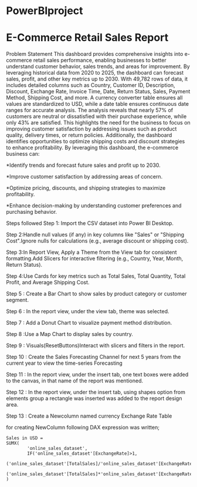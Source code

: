 # PowerBIproject
# E-Commerce Retail Sales Report

Problem Statement
This dashboard provides comprehensive insights into e-commerce retail sales performance, enabling businesses to better understand customer behavior, sales trends, and areas for improvement. By leveraging historical data from 2020 to 2025, the dashboard can forecast sales, profit, and other key metrics up to 2030. With 49,782 rows of data, it includes detailed columns such as Country, Customer ID, Description, Discount, Exchange Rate, Invoice Time, Date, Return Status, Sales, Payment Method, Shipping Cost, and more. A currency converter table ensures all values are standardized to USD, while a date table ensures continuous date ranges for accurate analysis. The analysis reveals that nearly 57% of customers are neutral or dissatisfied with their purchase experience, while only 43% are satisfied. This highlights the need for the business to focus on improving customer satisfaction by addressing issues such as product quality, delivery times, or return policies. Additionally, the dashboard identifies opportunities to optimize shipping costs and discount strategies to enhance profitability. By leveraging this dashboard, the e-commerce business can:

*Identify trends and forecast future sales and profit up to 2030.

*Improve customer satisfaction by addressing areas of concern.

*Optimize pricing, discounts, and shipping strategies to maximize profitability.

*Enhance decision-making by understanding customer preferences and purchasing behavior.

Steps followed
Step 1: Import the CSV dataset into Power BI Desktop.

Step 2:Handle null values (if any) in key columns like "Sales" or "Shipping Cost".Ignore nulls for calculations (e.g., average discount or shipping cost).

Step 3:In Report View, Apply a Theme from the View tab for consistent formatting.Add Slicers for interactive filtering (e.g., Country, Year, Month, Return Status).

Step 4:Use Cards for key metrics such as Total Sales, Total Quantity, Total Profit, and Average Shipping Cost.

Step 5 : Create a Bar Chart to show sales by product category or customer segment.

Step 6 : In the report view, under the view tab, theme was selected.

Step 7 : Add a Donut Chart to visualize payment method distribution.

Step 8 :Use a Map Chart to display sales by country.

Step 9 : Visuals(ResetButtons)Interact with slicers and filters in the report.

Step 10 : Create the Sales Forecasting Channel for next 5 years from the current year to view the time-series Forecasting

Step 11 : In the report view, under the insert tab, one text boxes were added to the canvas, in that name of the report was mentioned.

Step 12 : In the report view, under the insert tab, using shapes option from elements group a rectangle was inserted was added to the report design area.

Step 13 : Create a Newcolumn named currency Exchange Rate Table

for creating NewColumn following DAX expression was written;

    Sales in USD =
    SUMX(
            'online_sales_dataset',
            IF('online_sales_dataset'[ExchangeRate]>1,
            ('online_sales_dataset'[TotalSales]/'online_sales_dataset'[ExchangeRate]),
            ('online_sales_dataset'[TotalSales]*'online_sales_dataset'[ExchangeRate]))
    ) 
    
